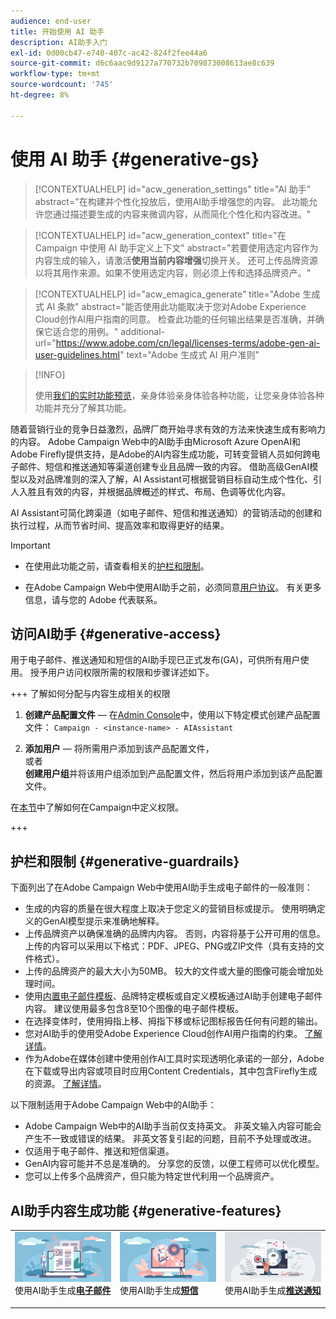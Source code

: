 ```yaml
---
audience: end-user
title: 开始使用 AI 助手
description: AI助手入门
exl-id: 0d00cb47-e740-407c-ac42-824f2fee44a6
source-git-commit: d6c6aac9d9127a770732b709873008613ae8c639
workflow-type: tm+mt
source-wordcount: '745'
ht-degree: 8%

---
```


# 使用 AI 助手 {#generative-gs}

>[!CONTEXTUALHELP]
>id="acw_generation_settings"
>title="AI 助手"
>abstract="在构建并个性化投放后，使用AI助手增强您的内容。 此功能允许您通过描述要生成的内容来微调内容，从而简化个性化和内容改进。"

>[!CONTEXTUALHELP]
>id="acw_generation_context"
>title="在 Campaign 中使用 AI 助手定义上下文"
>abstract="若要使用选定内容作为内容生成的输入，请激活&#x200B;**使用当前内容增强**&#x200B;切换开关。 还可上传品牌资源以将其用作来源。如果不使用选定内容，则必须上传和选择品牌资产。"

>[!CONTEXTUALHELP]
>id="acw_emagica_generate"
>title="Adobe 生成式 AI 条款"
>abstract="能否使用此功能取决于您对Adobe Experience Cloud创作AI用户指南的同意。 检查此功能的任何输出结果是否准确，并确保它适合您的用例。"
>additional-url="https://www.adobe.com/cn/legal/licenses-terms/adobe-gen-ai-user-guidelines.html" text="Adobe 生成式 AI 用户准则"

>[!INFO]
>
>使用[我们的实时功能预览](https://experienceleague.adobe.com/en/apps/journey-optimizer/ai-assistant-content-accelerator)，亲身体验亲身体验各种功能，让您亲身体验各种功能并充分了解其功能。

随着营销行业的竞争日益激烈，品牌厂商开始寻求有效的方法来快速生成有影响力的内容。 Adobe Campaign Web中的AI助手由Microsoft Azure OpenAI和Adobe Firefly提供支持，是Adobe的AI内容生成功能，可转变营销人员如何跨电子邮件、短信和推送通知等渠道创建专业且品牌一致的内容。 借助高级GenAI模型以及对品牌准则的深入了解，AI Assistant可根据营销目标自动生成个性化、引人入胜且有效的内容，并根据品牌概述的样式、布局、色调等优化内容。

AI Assistant可简化跨渠道（如电子邮件、短信和推送通知）的营销活动的创建和执行过程，从而节省时间、提高效率和取得更好的结果。

>[!IMPORTANT]
>
>* 在使用此功能之前，请查看相关的[护栏和限制](#generative-guardrails)。
>
>* 在Adobe Campaign Web中使用AI助手之前，必须同意[用户协议](https://www.adobe.com/cn/legal/licenses-terms/adobe-dx-gen-ai-user-guidelines.html)。 有关更多信息，请与您的 Adobe 代表联系。

## 访问AI助手 {#generative-access}

用于电子邮件、推送通知和短信的AI助手现已正式发布(GA)，可供所有用户使用。 授予用户访问权限所需的权限和步骤详述如下。

+++ 了解如何分配与内容生成相关的权限

1. **创建产品配置文件** — 在[Admin Console](https://stage.adminconsole.adobe.com/)中，使用以下特定模式创建产品配置文件：
   `Campaign - <instance-name> - AIAssistant`

1. **添加用户** — 将所需用户添加到该产品配置文件，\
   或者\
   **创建用户组**&#x200B;并将该用户组添加到产品配置文件，然后将用户添加到该产品配置文件。

在[本节](../get-started/permissions.md)中了解如何在Campaign中定义权限。

+++

## 护栏和限制 {#generative-guardrails}

下面列出了在Adobe Campaign Web中使用AI助手生成电子邮件的一般准则：

* 生成的内容的质量在很大程度上取决于您定义的营销目标或提示。 使用明确定义的GenAI模型提示来准确地解释。
* 上传品牌资产以确保准确的品牌内内容。 否则，内容将基于公开可用的信息。 上传的内容可以采用以下格式：PDF、JPEG、PNG或ZIP文件（具有支持的文件格式）。
* 上传的品牌资产的最大大小为50MB。 较大的文件或大量的图像可能会增加处理时间。
* 使用[内置电子邮件模板](../email/create-email-templates.md)、品牌特定模板或自定义模板通过AI助手创建电子邮件内容。 建议使用最多包含8至10个图像的电子邮件模板。
* 在选择变体时，使用拇指上移、拇指下移或标记图标报告任何有问题的输出。
* 您对AI助手的使用受Adobe Experience Cloud创作AI用户指南的约束。 [了解详情](https://www.adobe.com/cn/legal/licenses-terms/adobe-dx-gen-ai-user-guidelines.html)。
* 作为Adobe在媒体创建中使用创作AI工具时实现透明化承诺的一部分，Adobe在下载或导出内容或项目时应用Content Credentials，其中包含Firefly生成的资源。 [了解详情](https://helpx.adobe.com/firefly/using/content-credentials.html)。

以下限制适用于Adobe Campaign Web中的AI助手：

* Adobe Campaign Web中的AI助手当前仅支持英文。 非英文输入内容可能会产生不一致或错误的结果。 非英文答复引起的问题，目前不予处理或改进。
* 仅适用于电子邮件、推送和短信渠道。
* GenAI内容可能并不总是准确的。 分享您的反馈，以便工程师可以优化模型。
* 您可以上传多个品牌资产，但只能为特定世代利用一个品牌资产。

## AI助手内容生成功能 {#generative-features}

<table style="table-layout:fixed"><tr style="border: 0;">
<td>
<a href="generative-content.md">
<img alt="[使用AI助手生成电子邮件]" src="assets/do-not-localize/text-genai.jpeg">
</a>
<div>
使用AI助手生成<a href="generative-content.md"><strong>电子邮件</strong></a>
</div>
<p>
</td>
<td>
<a href="generative-sms.md">
<img alt="[使用AI助手生成短信]" src="assets/do-not-localize/image-genai.jpeg">
</a>
<div>使用AI助手生成<a href="generative-sms.md"><strong>短信</strong>
</div>
<p>
</td>
<td>
<a href="generative-push.md">
<img alt="[使用AI助手生成推送通知]" src="assets/do-not-localize/email-genai.jpeg">
</a>
<div>
使用AI助手生成<a href="generative-push.md"><strong>推送通知</strong></a>
</div>
<p></td>
</tr></table>